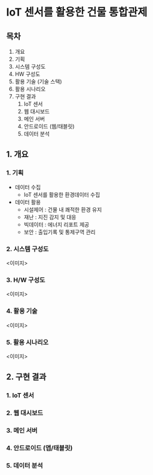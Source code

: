 # IoT 센서를 활용한 건물 통합관제

## 목차

1.  개요
   1. 기획
   2. 시스템 구성도
   3. HW 구성도
   4. 활용 기술 (기술 스택)
   5. 활용 시나리오
2. 구현 결과
   1. IoT 센서
   2. 웹 대시보드
   3. 메인 서버
   4. 안드로이드 (웹/태블릿)
   5. 데이터 분석

## 1. 개요

### 1. 기획

- 데이터 수집
  * IoT 센서를 활용한 환경데이터 수집
- 데이터 활용
  * 시설제어 : 건물 내 쾌적한 환경 유지
  * 재난 : 지진 감지 및 대응
  * 빅데이터 : 에너지 리포트 제공
  * 보안 : 출입기록 및 통제구역 관리

### 2. 시스템  구성도

<이미지>

### 3. H/W 구성도

<이미지>

### 4. 활용 기술

<이미지>

### 5. 활용 시나리오

<이미지>



## 2. 구현 결과

### 1. IoT 센서

### 2. 웹 대시보드

### 3. 메인 서버

### 4. 안드로이드 (앱/태블릿)

### 5. 데이터 분석